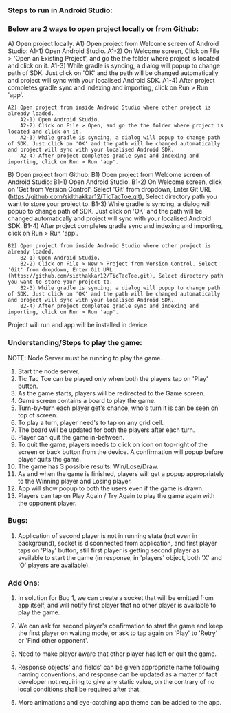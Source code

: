 ### Steps to run in Android Studio:

### Below are 2 ways to open project locally or from Github:

A) Open project locally.
	A1) Open project from Welcome screen of Android Studio:
		A1-1) Open Android Studio.
		A1-2) On Welcome screen, Click on File > 'Open an Existing Project', and go the the folder where project is located and click on it.
		A1-3) While gradle is syncing, a dialog will popup to change path of SDK. Just click on 'OK' and the path will be changed automatically and project will sync with your localised Android SDK.
		A1-4) After project completes gradle sync and indexing and importing, click on Run > Run 'app'.

	A2) Open project from inside Android Studio where other project is already loaded.
		A2-1) Open Android Studio.
		A2-2) Click on File > Open, and go the the folder where project is located and click on it.
		A2-3) While gradle is syncing, a dialog will popup to change path of SDK. Just click on 'OK' and the path will be changed automatically and project will sync with your localised Android SDK.
		A2-4) After project completes gradle sync and indexing and importing, click on Run > Run 'app'.

B) Open project from Github:
	B1) Open project from Welcome screen of Android Studio:
		B1-1) Open Android Studio.
		B1-2) On Welcome screen, click on 'Get from Version Control'. Select 'Git' from dropdown, Enter Git URL (https://github.com/sidthakkar12/TicTacToe.git), Select directory path you want to store your project to.
		B1-3) While gradle is syncing, a dialog will popup to change path of SDK. Just click on 'OK' and the path will be changed automatically and project will sync with your localised Android SDK.
		B1-4) After project completes gradle sync and indexing and importing, click on Run > Run 'app'.

	B2) Open project from inside Android Studio where other project is already loaded.
		B2-1) Open Android Studio.
		B2-2) Click on File > New > Project from Version Control. Select 'Git' from dropdown, Enter Git URL (https://github.com/sidthakkar12/TicTacToe.git), Select directory path you want to store your project to.
		B2-3) While gradle is syncing, a dialog will popup to change path of SDK. Just click on 'OK' and the path will be changed automatically and project will sync with your localised Android SDK.
		B2-4) After project completes gradle sync and indexing and importing, click on Run > Run 'app'.

Project will run and app will be installed in device.

### Understanding/Steps to play the game:

NOTE: Node Server must be running to play the game.

1) Start the node server.
1) Tic Tac Toe can be played only when both the players tap on 'Play' button.
2) As the game starts, players will be redirected to the Game screen.
3) Game screen contains a board to play the game.
4) Turn-by-turn each player get's chance, who's turn it is can be seen on top of screen.
5) To play a turn, player need's to tap on any grid cell.
6) The board will be updated for both the players after each turn.
7) Player can quit the game in-between.
8) To quit the game, players needs to click on icon on top-right of the screen or back button from the device. A confirmation will popup before player quits the game.
9) The game has 3 possible results: Win/Lose/Draw.
10) As and when the game is finished, players will get a popup appropriately to the Winning player and Losing player.
11) App will show popup to both the users even if the game is drawn.
12) Players can tap on Play Again / Try Again to play the game again with the opponent player.

### Bugs:

1) Application of second player is not in running state (not even in background), socket is disconnected from application, and first player taps on 'Play' button, still first player is getting second player as available to start the game (in response, in 'players' object, both 'X' and 'O' players are available).

### Add Ons:

1) In solution for Bug 1, we can create a socket that will be emitted from app itself, and will notify first player that no other player is available to play the game. 

2) We can ask for second player's confirmation to start the game and keep the first player on waiting mode, or ask to tap again on 'Play' to 'Retry' or 'Find other opponent'.

3) Need to make player aware that other player has left or quit the game.

4) Response objects' and fields' can be given appropriate name following naming conventions, and response can be updated as a matter of fact developer not requiring to give any static value, on the contrary of no local conditions shall be required after that.

5) More animations and eye-catching app theme can be added to the app.  
